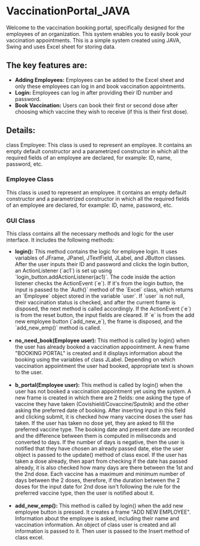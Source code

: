 # VaccinationPortal_JAVA

Welcome to the vaccination booking portal, specifically designed for the employees of an organization. This system enables you to easily book your vaccination appointments. This is a simple system created using JAVA, Swing and uses Excel sheet for storing data.

<h2>The key features are:</h2>    
<ul>
  <li><strong>Adding Employees:</strong> Employees can be added to the Excel sheet and only these employees can log in and book vaccination appointments.</li>
  <li><strong>Login:</strong> Employees can log in after providing their ID number and password.</li>
  <li><strong>Book Vaccination:</strong> Users can book their first or second dose after choosing which vaccine they wish to receive (if this is their first dose).</li>
</ul>

<h2>Details:</h2>
class Employee:
This class is used to represent an employee. It contains an empty default constructor and a parametrized constructor in which all the required fields of an employee are declared, for example: ID, name, password, etc.

<h3>Employee Class</h3>
<p>This class is used to represent an employee. It contains an empty default constructor and a parametrized constructor in which all the required fields of an employee are declared, for example: ID, name, password, etc.</p>
    
<h3>GUI Class</h3>
<p>This class contains all the necessary methods and logic for the user interface. It includes the following methods:</p>
<ul>
  <li><strong>login():</strong> This method contains the logic for employee login. It uses variables of JFrame, JPanel, JTextField, JLabel, and JButton classes. After the user inputs their ID and password and clicks the login button, an ActionListener (`ac1`) is set up using `login_button.addActionListener(ac1)`. The code inside the action listener checks the ActionEvent (`e`). If it's from the login button, the input is passed to the `Auth()` method of the `Excel` class, which returns an `Employee` object stored in the variable `user`. If `user` is not null, their vaccination status is checked, and after the current frame is disposed, the next method is called accordingly. If the ActionEvent (`e`) is from the reset button, the input fields are cleared. If `e` is from the add new employee button (`add_new_e`), the frame is disposed, and the `add_new_emp()` method is called. </li><br>

  <li><strong>no_need_book(Employee user):</strong> This method is called by login() when the user has already booked a vaccination appoointment. A new frame "BOOKING PORTAL" is created and it displays information about the booking using the variables of class JLabel. Depending on which vaccination appointment the user had booked, appropriate text is shown to the user.</li><br>

  <li><strong>b_portal(Employee user):</strong> This method is called by login() when the user has not booked a vaccination appointment yet using the system. A new frame is created in which there are 2 fields: one asking the type of vaccine they have taken (Covishield/Covaccine/Sputnik) and the other asking the preferred date of booking. After inserting input in this field and clicking submit, it is checked how many vaccine doses the user has taken. If the user has taken no dose yet, they are asked to fill the preferred vaccine type. The booking date and present date are recorded and the difference between them is computed in miliseconds and converted to days. If the number of days is negative, then the user is notified that they have chosen an already passed date, else the user object is passed to the update() method of class excel. If the user has taken a dose already, then apart from checking if the date has passed already, it is also checked how many days are there between the 1st and the 2nd dose. Each vaccine has a maximum and minimum number of days between the 2 doses, therefore, if the duration between the 2 doses for the input date for 2nd dose isn't following the rule for the preferred vaccine type, then the user is notified about it.</li><br>

  <li><strong>add_new_emp():</strong> This method is called by login() when the add new employee button is pressed. It creates a frame "ADD NEW EMPLOYEE". Information about the employee is asked, including their name and vaccination information. An object of class user is created and all information is passed to it. Then user is passed to the Insert method of class excel.</li>
</ul>
